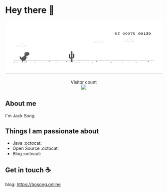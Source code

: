 # Hey there :wave:

<img src="https://raw.githubusercontent.com/dislazy/dislazy/main/dino.gif" alt="Hello world">

<p align="center"> 
  Visitor count<br>
  <img src="https://profile-counter.glitch.me/dislazy/count.svg" />
</p>

## About me

I'm Jack Song


## Things I am passionate about

- Java :octocat:
- Open Source :octocat:
- Blog :octocat:

## Get in touch :coffee:

blog: https://bosong.online

